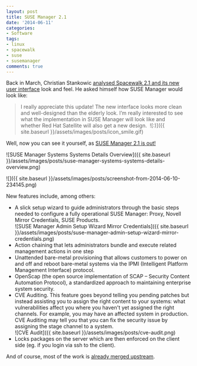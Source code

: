 ```yaml
---
layout: post
title: SUSE Manager 2.1
date: '2014-06-11'
categories:
- Software
tags:
- linux
- spacewalk
- suse
- susemanager
comments: true
---
```


Back in March, Christian Stankowic [analysed Spacewalk 2.1 and its new user interface](http://blog.christian-stankowic.de/?p=5862&lang=en "First sight at Spacewalk 2.1") look and feel. He asked himself how SUSE Manager would look like:

> I really appreciate this update! The new interface looks more clean and well-designed than the elderly look. I’m really interested to see what the implementation in&nbsp;SUSE Manager&nbsp;will look like and whether&nbsp;Red Hat Satellite&nbsp;will also get a new design.&nbsp; ![:)]({{ site.baseurl }}/assets/images/posts/icon_smile.gif)

Well, now you can see it yourself, as [SUSE Manager 2.1 is out!](https://www.suse.com/company/press/2014/6/new-suse-manager-to-simplify-improve-linux-server-lifecycle-management.html)

![SUSE Manager Systems Systems Details Overview]({{ site.baseurl }}/assets/images/posts/suse-manager-systems-systems-details-overview.png)

![]({{ site.baseurl }}/assets/images/posts/screenshot-from-2014-06-10-234145.png)

New features include, among others:

- A slick setup wizard to guide administrators through the basic steps needed to configure a fully operational SUSE Manager: Proxy, Novell Mirror Credentials, SUSE Products.  
 ![SUSE Manager Admin Setup Wizard Mirror Credentials]({{ site.baseurl }}/assets/images/posts/suse-manager-admin-setup-wizard-mirror-credentials.png)
- Action chaining that lets administrators bundle and execute related management actions in one step
- Unattended bare-metal provisioning that allows customers to power on and off and reboot bare-metal systems via the IPMI (Intelligent Platform Management Interface) protocol.
- OpenScap (the open source implementation of SCAP – Security Content Automation Protocol), a standardized approach to maintaining enterprise system security.
- CVE Auditing. This feature goes beyond telling you pending patches&nbsp;but instead assisting you to assign the right content to your systems:&nbsp;what vulnerabilities affect you where you haven't yet assigned the right channels. For example, you may have an affected system in production. CVE Auditing may tell you that you can fix the security issue by assigning the stage channel to a system.  
 ![CVE Audit]({{ site.baseurl }}/assets/images/posts/cve-audit.png)
- Locks packages on the server which are then enforced on the client side (eg. if you login via ssh to the client).

And of course, most of the work is [already merged upstream](https://github.com/spacewalkproject/spacewalk/pulls).


